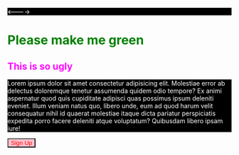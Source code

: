 <--<!DOCTYPE html>-->
<html>
<head>
<style>
  h1 {
    color: green;
  }
  h2 {
    color: magenta;
  }
  p {
    color: white;
    background-color: black;
  }
  button {
    color: red;
    background-color: pink;
  }
</style>
</head>
<body>
  <h1>Please make me green</h1>
  <h2>This is so ugly</h2>
  <p>
    Lorem ipsum dolor sit amet consectetur adipisicing elit. Molestiae error ab delectus doloremque tenetur assumenda quidem odio tempore? Ex animi aspernatur quod quis cupiditate adipisci quas possimus ipsum deleniti eveniet. Illum veniam natus quo, libero unde, eum ad quod harum velit consequatur nihil id quaerat molestiae itaque dicta pariatur perspiciatis expedita porro facere deleniti atque voluptatum? Quibusdam libero ipsam iure!
  </p>
  <button>Sign Up</button>
</body>
</html>

